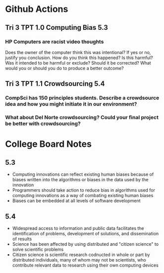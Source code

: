 # Github Actions

## Tri 3 TPT 1.0 Computing Bias 5.3

### HP Computers are racist video thoughts

Does the owner of the computer think this was intentional?
If yes or no, justify you conclusion.
How do you think this happened?
Is this harmful? Was it intended to be harmful or exclude?
Should it be corrected?
What would you or should you do to produce a better outcome?

## Tri 3 TPT 1.1 Crowdsourcing 5.4

### CompSci has 150 principles students. Describe a crowdsource idea and how you might initiate it in our environment?

### What about Del Norte crowdsourcing? Could your final project be better with crowdsourcing?

# College Board Notes

## 5.3

- Computing innovations can reflect existing human biases because of biases written into the algorithms or biases in the data used by the innovation
- Programmers should take action to reduce bias in algorithms used for computing innovations as a way of combating existing human biases
- Biases can be embedded at all levels of software development

## 5.4

- Widespread access to information and public data facilitates the identification of problems, development of solutions, and dissemination of results
- Science has been affected by using distributed and "citizen science" to solve scientific problems
- Citizen science is scientific research codnucted in whole or part by distributed individuals, many of whom may not be scientists, who contribute relevant data to research using their own computing devices
